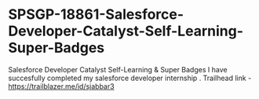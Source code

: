 # SPSGP-18861-Salesforce-Developer-Catalyst-Self-Learning-Super-Badges
Salesforce Developer Catalyst Self-Learning &amp; Super Badges
I have succesfully completed my salesforce developer internship .
Trailhead link -  https://trailblazer.me/id/sjabbar3
